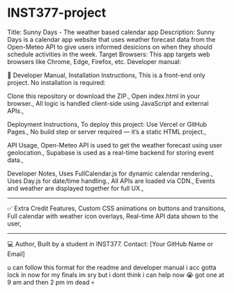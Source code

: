 # INST377-project

Title: Sunny Days - The weather based calendar app
Description: Sunny Days is a calendar app website that uses weather forecast data from the Open-Meteo API to give users informed desicions on when they should schedule activities in the week. 
Target Browsers: This app targets web browsers like Chrome, Edge, Firefox, etc. 
Developer manual: 



📄 Developer Manual,
Installation Instructions,
This is a front-end only project. No installation is required:

Clone this repository or download the ZIP.,
Open index.html in your browser.,
All logic is handled client-side using JavaScript and external APIs.,

Deployment Instructions,
To deploy this project:
Use Vercel or GitHub Pages.,
No build step or server required — it’s a static HTML project.,

API Usage,
Open-Meteo API is used to get the weather forecast using user geolocation.,
Supabase is used as a real-time backend for storing event data.,

Developer Notes,
Uses FullCalendar.js for dynamic calendar rendering.,
Uses Day.js for date/time handling.,
All APIs are loaded via CDN.,
Events and weather are displayed together for full UX.,

---

✅ Extra Credit Features,
Custom CSS animations on buttons and transitions,
Full calendar with weather icon overlays,
Real-time API data shown to the user,

---

💻 Author,
Built by a student in INST377.
Contact: [Your GitHub Name or Email]

u can follow this format for the readme and developer manual
i acc gotta lock in now for my finals im sry but i dont think i can help now 😭
got one at 9 am and then 2 pm im dead 💀
